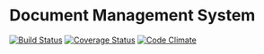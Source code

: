 # Document Management System
[![Build Status](https://travis-ci.org/andela-rbabalola/documentos.svg?branch=chore%2Ftesting-code-coverage)](https://travis-ci.org/andela-rbabalola/documentos)
[![Coverage Status](https://coveralls.io/repos/github/andela-rbabalola/documentos/badge.svg?branch=chore%2Ftesting-code-coverage)](https://coveralls.io/github/andela-rbabalola/documentos?branch=chore%2Ftesting-code-coverage)
[![Code Climate](https://codeclimate.com/github/andela-rbabalola/documentos/badges/gpa.svg)](https://codeclimate.com/github/andela-rbabalola/documentos)
